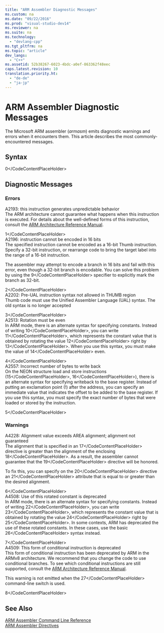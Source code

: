 ```yaml
---
title: "ARM Assembler Diagnostic Messages"
ms.custom: na
ms.date: "09/22/2016"
ms.prod: "visual-studio-dev14"
ms.reviewer: na
ms.suite: na
ms.technology: 
  - "devlang-cpp"
ms.tgt_pltfrm: na
ms.topic: "article"
dev_langs: 
  - "C++"
ms.assetid: 52b38267-6023-4bdc-a0ef-863362f48eec
caps.latest.revision: 10
translation.priority.ht: 
  - "de-de"
  - "ja-jp"
---
```

# ARM Assembler Diagnostic Messages
The Microsoft ARM assembler (*armasm*) emits diagnostic warnings and errors when it encounters them. This article describes the most commonly-encountered messages.  
  
## Syntax  
  
<CodeContentPlaceHolder>0\</CodeContentPlaceHolder>  
## Diagnostic Messages  
  
### Errors  
 A2193: this instruction generates unpredictable behavior  
 The ARM architecture cannot guarantee what happens when this instruction is executed.  For details about the well-defined forms of this instruction, consult the [ARM Architecture Reference Manual](http://go.microsoft.com/fwlink/?LinkId=246464).  
  
<CodeContentPlaceHolder>1\</CodeContentPlaceHolder>  
 A2196: instruction cannot be encoded in 16 bits  
 The specified instruction cannot be encoded as a 16-bit Thumb instruction.  Specify a 32-bit instruction, or rearrange code to bring the target label into the range of a 16-bit instruction.  
  
 The assembler may attempt to encode a branch in 16 bits and fail with this error, even though a 32-bit branch is encodable. You can solve this problem by using the <CodeContentPlaceHolder>9\</CodeContentPlaceHolder> specifier to explicitly mark the branch as 32-bit.  
  
<CodeContentPlaceHolder>2\</CodeContentPlaceHolder>  
 A2202: Pre-UAL instruction syntax not allowed in THUMB region  
 Thumb code must use the Unified Assembler Language (UAL) syntax.  The old syntax is no longer accepted  
  
<CodeContentPlaceHolder>3\</CodeContentPlaceHolder>  
 A2513: Rotation must be even  
 In ARM mode, there is an alternate syntax for specifying constants.  Instead of writing <CodeContentPlaceHolder>10\</CodeContentPlaceHolder>, you can write <CodeContentPlaceHolder>11\</CodeContentPlaceHolder>, which represents the constant value that is obtained by rotating the value <CodeContentPlaceHolder>12\</CodeContentPlaceHolder> right by <CodeContentPlaceHolder>13\</CodeContentPlaceHolder>.  When you use this syntax, you must make the value of <CodeContentPlaceHolder>14\</CodeContentPlaceHolder> even.  
  
<CodeContentPlaceHolder>4\</CodeContentPlaceHolder>  
 A2557: Incorrect number of bytes to write back  
 On the NEON structure load and store instructions (<CodeContentPlaceHolder>15\</CodeContentPlaceHolder>, <CodeContentPlaceHolder>16\</CodeContentPlaceHolder>), there is an alternate syntax for specifying writeback to the base register.  Instead of putting an exclamation point (!) after the address, you can specify an immediate value that indicates the offset to be added to the base register.  If you use this syntax, you must specify the exact number of bytes that were loaded or stored by the instruction.  
  
<CodeContentPlaceHolder>5\</CodeContentPlaceHolder>  
### Warnings  
 A4228: Alignment value exceeds AREA alignment; alignment not guaranteed  
 The alignment that is specified in an <CodeContentPlaceHolder>17\</CodeContentPlaceHolder> directive is greater than the alignment of the enclosing <CodeContentPlaceHolder>18\</CodeContentPlaceHolder>.  As a result, the assembler cannot guarantee that the <CodeContentPlaceHolder>19\</CodeContentPlaceHolder> directive will be honored.  
  
 To fix this, you can specify on the <CodeContentPlaceHolder>20\</CodeContentPlaceHolder> directive an <CodeContentPlaceHolder>21\</CodeContentPlaceHolder> attribute that is equal to or greater than the desired alignment.  
  
<CodeContentPlaceHolder>6\</CodeContentPlaceHolder>  
 A4508: Use of this rotated constant is deprecated  
 In ARM mode, there is an alternate syntax for specifying constants.  Instead of writing <CodeContentPlaceHolder>22\</CodeContentPlaceHolder>, you can write <CodeContentPlaceHolder>23\</CodeContentPlaceHolder>, which represents the constant value that is obtained by rotating the value <CodeContentPlaceHolder>24\</CodeContentPlaceHolder> right by <CodeContentPlaceHolder>25\</CodeContentPlaceHolder>.  In some contexts, ARM has deprecated the use of these rotated constants. In these cases, use the basic <CodeContentPlaceHolder>26\</CodeContentPlaceHolder> syntax instead.  
  
<CodeContentPlaceHolder>7\</CodeContentPlaceHolder>  
 A4509: This form of conditional instruction is deprecated  
 This form of conditional instruction has been deprecated by ARM in the ARMv8 architecture. We recommend that you change the code to use conditional branches. To see which conditional instructions are still supported, consult the [ARM Architecture Reference Manual](http://go.microsoft.com/fwlink/?LinkId=246464).  
  
 This warning is not emitted when the <CodeContentPlaceHolder>27\</CodeContentPlaceHolder> command-line switch is used.  
  
<CodeContentPlaceHolder>8\</CodeContentPlaceHolder>  
## See Also  
 [ARM Assembler Command Line Reference](../vs140/arm-assembler-command-line-reference.md)   
 [ARM Assembler Directives](../vs140/arm-assembler-directives.md)